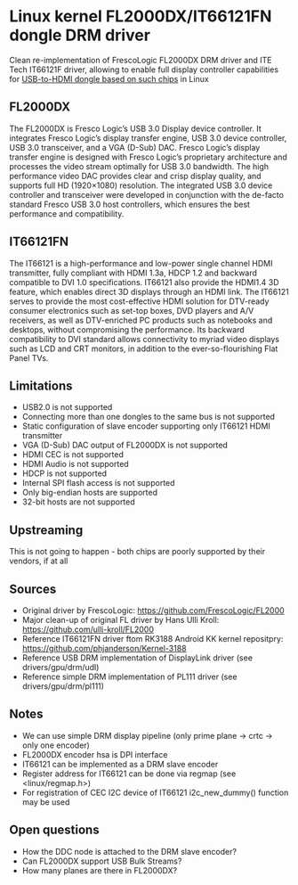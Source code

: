 # Linux kernel FL2000DX/IT66121FN dongle DRM driver

Clean re-implementation of FrescoLogic FL2000DX DRM driver and ITE Tech IT66121F driver, allowing to enable full display controller capabilities for [USB-to-HDMI dongle based on such chips](https://www.aliexpress.com/item/HD-1080P-USB-3-0-To-HDMI-External-Video-Graphic-Card-Multi-Display-Cable-Adapter-Converter/32808836824.html?spm=a2g0s.9042311.0.0.4a9f4c4dow19O6) in Linux

## FL2000DX
The FL2000DX is Fresco Logic’s USB 3.0 Display device controller. It integrates Fresco Logic’s display transfer engine, USB 3.0 device controller, USB 3.0 transceiver, and a VGA (D-Sub) DAC. Fresco Logic’s display transfer engine is designed with Fresco Logic’s proprietary architecture and processes the video stream optimally for USB 3.0 bandwidth. The high performance video DAC provides clear and crisp display quality, and supports full HD (1920×1080) resolution. The integrated USB 3.0 device controller and transceiver were developed in conjunction with the de-facto standard Fresco USB 3.0 host controllers, which ensures the best performance and compatibility.

## IT66121FN
The IT66121 is a high-performance and low-power single channel HDMI transmitter, fully compliant with HDMI 1.3a, HDCP 1.2 and backward compatible to DVI 1.0 specifications. IT66121 also provide the HDMI1.4 3D feature, which enables direct 3D displays through an HDMI link. The IT66121 serves to provide the most cost-effective HDMI solution for DTV-ready consumer electronics such as set-top boxes, DVD players and A/V receivers, as well as DTV-enriched PC products such as notebooks and desktops, without compromising the performance. Its backward compatibility to DVI standard allows connectivity to myriad video displays such as LCD and CRT monitors, in addition to the ever-so-flourishing Flat Panel TVs.

## Limitations
 * USB2.0 is not supported
 * Connecting more than one dongles to the same bus is not supported
 * Static configuration of slave encoder supporting only IT66121 HDMI transmitter
 * VGA (D-Sub) DAC output of FL2000DX is not supported
 * HDMI CEC is not supported
 * HDMI Audio is not supported
 * HDCP is not supported
 * Internal SPI flash access is not supported
 * Only big-endian hosts are supported
 * 32-bit hosts are not supported

## Upstreaming
This is not going to happen - both chips are poorly supported by their vendors, if at all

## Sources
 * Original driver by FrescoLogic: https://github.com/FrescoLogic/FL2000
 * Major clean-up of original FL driver by Hans Ulli Kroll: https://github.com/ulli-kroll/FL2000
 * Reference IT66121FN driver ftom RK3188 Android KK kernel repositpry: https://github.com/phjanderson/Kernel-3188
 * Reference USB DRM implementation of DisplayLink driver (see drivers/gpu/drm/udl)
 * Reference simple DRM implementation of PL111 driver (see drivers/gpu/drm/pl111)

## Notes
 * We can use simple DRM display pipeline (only prime plane -> crtc -> only one encoder)
 * FL2000DX encoder hsa is DPI interface
 * IT66121 can be implemented as a DRM slave encoder
 * Register address for IT66121 can be done via regmap (see <linux/regmap.h>)
 * For registration of CEC I2C device of IT66121 i2c\_new\_dummy() function may be used

## Open questions
 * How the DDC node is attached to the DRM slave encoder?
 * Can FL2000DX support USB Bulk Streams?
 * How many planes are there in FL2000DX? 

